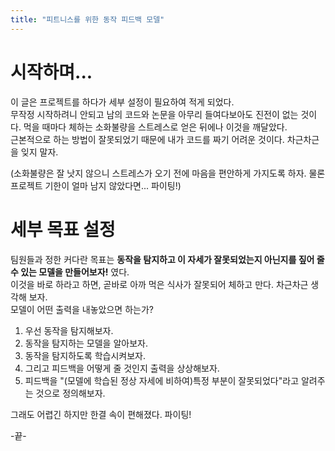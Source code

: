 ```yaml
---
title: "피트니스를 위한 동작 피드백 모델"
---
```



<head>
  <style>
    table.dataframe {
      white-space: normal;
      width: 100%;
      height: 240px;
      display: block;
      overflow: auto;
      font-family: Arial, sans-serif;
      font-size: 0.9rem;
      line-height: 20px;
      text-align: center;
      border: 0px !important;
    }

    table.dataframe th {
      text-align: center;
      font-weight: bold;
      padding: 8px;
    }

    table.dataframe td {
      text-align: center;
      padding: 8px;
    }

    table.dataframe tr:hover {
      background: #b8d1f3; 
    }

    .output_prompt {
      overflow: auto;
      font-size: 0.9rem;
      line-height: 1.45;
      border-radius: 0.3rem;
      -webkit-overflow-scrolling: touch;
      padding: 0.8rem;
      margin-top: 0;
      margin-bottom: 15px;
      font: 1rem Consolas, "Liberation Mono", Menlo, Courier, monospace;
      color: $code-text-color;
      border: solid 1px $border-color;
      border-radius: 0.3rem;
      word-break: normal;
      white-space: pre;
    }

  .dataframe tbody tr th:only-of-type {
      vertical-align: middle;
  }

  .dataframe tbody tr th {
      vertical-align: top;
  }

  .dataframe thead th {
      text-align: center !important;
      padding: 8px;
  }

  .page__content p {
      margin: 0 0 0px !important;
  }

  .page__content p > strong {
    font-size: 0.8rem !important;
  }

  </style>
</head>




# 시작하며...

이 글은 프로젝트를 하다가 세부 설정이 필요하여 적게 되었다.  
무작정 시작하려니 안되고 남의 코드와 논문을 아무리 들여다보아도 진전이 없는 것이다. 먹을 때마다 체하는 소화불량을 스트레스로 얻은 뒤에나 이것을 깨달았다.  
근본적으로 하는 방법이 잘못되었기 때문에 내가 코드를 짜기 어려운 것이다. 차근차근을 잊지 말자.  

(소화불량은 잘 낫지 않으니 스트레스가 오기 전에 마음을 편안하게 가지도록 하자. 물론 프로젝트 기한이 얼마 남지 않았다면... 파이팅!)  


# 세부 목표 설정

팀원들과 정한 커다란 목표는 **동작을 탐지하고 이 자세가 잘못되었는지 아닌지를 짚어 줄 수 있는 모델을 만들어보자!** 였다.  
이것을 바로 하라고 하면, 곧바로 아까 먹은 식사가 잘못되어 체하고 만다. 차근차근 생각해 보자.  
모델이 어떤 출력을 내놓았으면 하는가?  


1. 우선 동작을 탐지해보자.  
2. 동작을 탐지하는 모델을 알아보자.  
3. 동작을 탐지하도록 학습시켜보자.  
4. 그리고 피드백을 어떻게 줄 것인지 출력을 상상해보자.  
5. 피드백을 "(모델에 학습된 정상 자세에 비하여)특정 부분이 잘못되었다"라고 알려주는 것으로 정의해보자.


그래도 어렵긴 하지만 한결 속이 편해졌다. 파이팅!  











-끝-  












